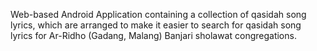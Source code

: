 Web-based Android Application containing a collection of qasidah song lyrics, which are arranged to make it easier to search for qasidah song lyrics for Ar-Ridho (Gadang, Malang) Banjari sholawat congregations.
